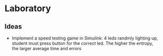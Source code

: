 Laboratory
======

Ideas
------

* Implement a speed testing game in Simulink: 4 leds randmly lighting up, student
must press button for the correct led. The higher the entropy, the larger average time and errors

